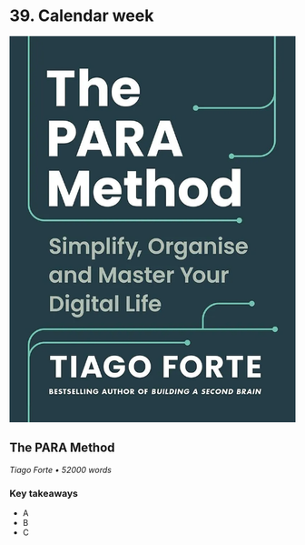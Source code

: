 # 39. Calendar week

![The PARA Method](../assets/covers/theParaMethod.webp)

## The PARA Method

<p class="text-gray-light">
    <em>Tiago Forte • 52000 words</em>
</p>

<h3>Key takeaways</h3>

-   A
-   B
-   C
